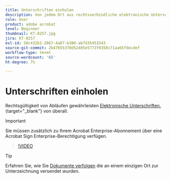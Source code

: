 ```yaml
---
title: Unterschriften einholen
description: Von jedem Ort aus rechtsverbindliche elektronische Unterschriften einholen, um das Geschäft am Laufen zu halten
role: User
product: adobe acrobat
level: Beginner
thumbnail: KT-8257.jpg
jira: KT-8257
exl-id: 58c432b1-2067-4a67-b386-ab7d35453543
source-git-commit: 2b47655370d52405e5773f0358c71aa65fdecdef
workflow-type: tm+mt
source-wordcount: '65'
ht-degree: 7%

---
```


# Unterschriften einholen

Rechtsgültigkeit von Abläufen gewährleisten [Elektronische Unterschriften.](https://www.adobe.com/de/acrobat/online/request-signature.html){target="_blank"} von überall.

>[!IMPORTANT]
>
>Sie müssen zusätzlich zu Ihrem Acrobat Enterprise-Abonnement über eine Acrobat Sign Enterprise-Berechtigung verfügen.

>[!VIDEO](https://video.tv.adobe.com/v/338359?quality=12&learn=on&hidetitle=true)

>[!TIP]
>
>Erfahren Sie, wie Sie [Dokumente verfolgen](track.md) die an einem einzigen Ort zur Unterzeichnung versendet wurden.

